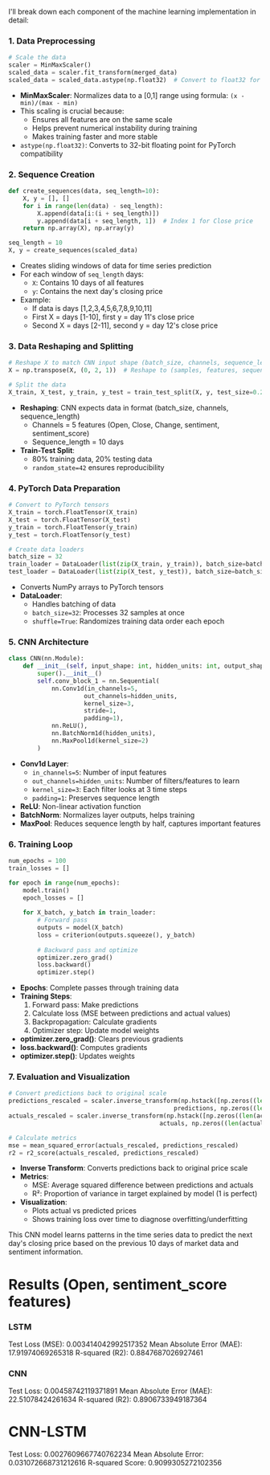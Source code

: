 I'll break down each component of the machine learning implementation in detail:

### 1. Data Preprocessing
```python
# Scale the data
scaler = MinMaxScaler()
scaled_data = scaler.fit_transform(merged_data)
scaled_data = scaled_data.astype(np.float32)  # Convert to float32 for PyTorch
```
- **MinMaxScaler**: Normalizes data to a [0,1] range using formula: `(x - min)/(max - min)`
- This scaling is crucial because:
  - Ensures all features are on the same scale
  - Helps prevent numerical instability during training
  - Makes training faster and more stable
- `astype(np.float32)`: Converts to 32-bit floating point for PyTorch compatibility

### 2. Sequence Creation
```python
def create_sequences(data, seq_length=10):
    X, y = [], []
    for i in range(len(data) - seq_length):
        X.append(data[i:(i + seq_length)])
        y.append(data[i + seq_length, 1])  # Index 1 for Close price
    return np.array(X), np.array(y)

seq_length = 10
X, y = create_sequences(scaled_data)
```
- Creates sliding windows of data for time series prediction
- For each window of `seq_length` days:
  - `X`: Contains 10 days of all features
  - `y`: Contains the next day's closing price
- Example:
  - If data is days [1,2,3,4,5,6,7,8,9,10,11]
  - First X = days [1-10], first y = day 11's close price
  - Second X = days [2-11], second y = day 12's close price

### 3. Data Reshaping and Splitting
```python
# Reshape X to match CNN input shape (batch_size, channels, sequence_length)
X = np.transpose(X, (0, 2, 1))  # Reshape to (samples, features, sequence_length)

# Split the data
X_train, X_test, y_train, y_test = train_test_split(X, y, test_size=0.2, random_state=42)
```
- **Reshaping**: CNN expects data in format (batch_size, channels, sequence_length)
  - Channels = 5 features (Open, Close, Change, sentiment, sentiment_score)
  - Sequence_length = 10 days
- **Train-Test Split**: 
  - 80% training data, 20% testing data
  - `random_state=42` ensures reproducibility

### 4. PyTorch Data Preparation
```python
# Convert to PyTorch tensors
X_train = torch.FloatTensor(X_train)
X_test = torch.FloatTensor(X_test)
y_train = torch.FloatTensor(y_train)
y_test = torch.FloatTensor(y_test)

# Create data loaders
batch_size = 32
train_loader = DataLoader(list(zip(X_train, y_train)), batch_size=batch_size, shuffle=True)
test_loader = DataLoader(list(zip(X_test, y_test)), batch_size=batch_size)
```
- Converts NumPy arrays to PyTorch tensors
- **DataLoader**: 
  - Handles batching of data
  - `batch_size=32`: Processes 32 samples at once
  - `shuffle=True`: Randomizes training data order each epoch

### 5. CNN Architecture
```python
class CNN(nn.Module):
    def __init__(self, input_shape: int, hidden_units: int, output_shape: int):
        super().__init__()
        self.conv_block_1 = nn.Sequential(
            nn.Conv1d(in_channels=5,
                     out_channels=hidden_units,
                     kernel_size=3,
                     stride=1,
                     padding=1),
            nn.ReLU(),
            nn.BatchNorm1d(hidden_units),
            nn.MaxPool1d(kernel_size=2)
        )
```
- **Conv1d Layer**:
  - `in_channels=5`: Number of input features
  - `out_channels=hidden_units`: Number of filters/features to learn
  - `kernel_size=3`: Each filter looks at 3 time steps
  - `padding=1`: Preserves sequence length
- **ReLU**: Non-linear activation function
- **BatchNorm**: Normalizes layer outputs, helps training
- **MaxPool**: Reduces sequence length by half, captures important features

### 6. Training Loop
```python
num_epochs = 100
train_losses = []

for epoch in range(num_epochs):
    model.train()
    epoch_losses = []
    
    for X_batch, y_batch in train_loader:
        # Forward pass
        outputs = model(X_batch)
        loss = criterion(outputs.squeeze(), y_batch)
        
        # Backward pass and optimize
        optimizer.zero_grad()
        loss.backward()
        optimizer.step()
```
- **Epochs**: Complete passes through training data
- **Training Steps**:
  1. Forward pass: Make predictions
  2. Calculate loss (MSE between predictions and actual values)
  3. Backpropagation: Calculate gradients
  4. Optimizer step: Update model weights
- **optimizer.zero_grad()**: Clears previous gradients
- **loss.backward()**: Computes gradients
- **optimizer.step()**: Updates weights

### 7. Evaluation and Visualization
```python
# Convert predictions back to original scale
predictions_rescaled = scaler.inverse_transform(np.hstack([np.zeros((len(predictions), 1)), 
                                              predictions, np.zeros((len(predictions), 3))]))[: , 1]
actuals_rescaled = scaler.inverse_transform(np.hstack([np.zeros((len(actuals), 1)), 
                                          actuals, np.zeros((len(actuals), 3))]))[: , 1]

# Calculate metrics
mse = mean_squared_error(actuals_rescaled, predictions_rescaled)
r2 = r2_score(actuals_rescaled, predictions_rescaled)
```
- **Inverse Transform**: Converts predictions back to original price scale
- **Metrics**:
  - MSE: Average squared difference between predictions and actuals
  - R²: Proportion of variance in target explained by model (1 is perfect)
- **Visualization**:
  - Plots actual vs predicted prices
  - Shows training loss over time to diagnose overfitting/underfitting

This CNN model learns patterns in the time series data to predict the next day's closing price based on the previous 10 days of market data and sentiment information.


# Results (Open, sentiment_score features)

### LSTM
Test Loss (MSE): 0.003414042992517352
Mean Absolute Error (MAE): 17.91974069265318
R-squared (R2): 0.8847687026927461

### CNN
Test Loss: 0.00458742119371891
Mean Absolute Error (MAE): 22.51078424261634
R-squared (R2): 0.8906733949187364

# CNN-LSTM
Test Loss: 0.0027609667740762234
Mean Absolute Error: 0.031072668731212616
R-squared Score: 0.9099305272102356